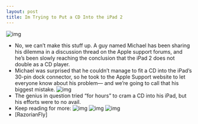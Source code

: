 ```yaml
---
layout: post
title: Im Trying to Put a CD Into the iPad 2
---
```

![img](http://media.idownloadblog.com/wp-content/uploads/2011/07/trying-to-fit-cd-into-ipad-1-e1311732736609.png)
* No, we can’t make this stuff up. A guy named Michael has been sharing his dilemma in a discussion thread on the Apple support forums, and he’s been slowly reaching the conclusion that the iPad 2 does not double as a CD player. 
* Michael was surprised that he couldn’t manage to fit a CD into the iPad’s 30-pin dock connector, so he took to the Apple Support website to let everyone know about his problem— and we’re going to call that his biggest mistake.
![img](http://media.idownloadblog.com/wp-content/uploads/2011/07/trying-to-fit-cd-into-ipad-2-e1311732770753.png)
* The genius in question tried “for hours” to cram a CD into his iPad, but his efforts were to no avail.
* Keep reading for more:
![img](http://media.idownloadblog.com/wp-content/uploads/2011/07/ipad-2-idiot-1-e1311732980959.png)
![img](http://media.idownloadblog.com/wp-content/uploads/2011/07/ipad-2-idiot-2-e1311733067216.png)
![img](http://media.idownloadblog.com/wp-content/uploads/2011/07/ipad-2-idiot-3-e1311733103328.png)
* [RazorianFly]

